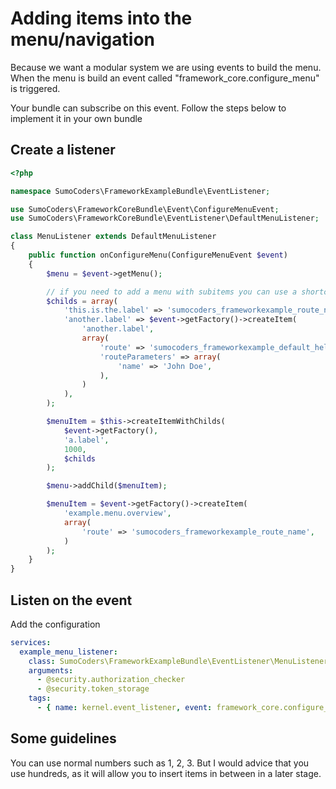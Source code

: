 # Adding items into the menu/navigation

Because we want a modular system we are using events to build the menu. When
the menu is build an event called "framework_core.configure_menu" is triggered.

Your bundle can subscribe on this event. Follow the steps below to implement it
in your own bundle

## Create a listener

```php
<?php

namespace SumoCoders\FrameworkExampleBundle\EventListener;

use SumoCoders\FrameworkCoreBundle\Event\ConfigureMenuEvent;
use SumoCoders\FrameworkCoreBundle\EventListener\DefaultMenuListener;

class MenuListener extends DefaultMenuListener
{
    public function onConfigureMenu(ConfigureMenuEvent $event)
    {
        $menu = $event->getMenu();

        // if you need to add a menu with subitems you can use a shortcut like this
        $childs = array(
            'this.is.the.label' => 'sumocoders_frameworkexample_route_name',
            'another.label' => $event->getFactory()->createItem(
                'another.label',
                array(
                    'route' => 'sumocoders_frameworkexample_default_hello',
                    'routeParameters' => array(
                        'name' => 'John Doe',
                    ),
                )
            ),
        );

        $menuItem = $this->createItemWithChilds(
            $event->getFactory(),
            'a.label',
            1000,
            $childs
        );

        $menu->addChild($menuItem);

        $menuItem = $event->getFactory()->createItem(
            'example.menu.overview',
            array(
                'route' => 'sumocoders_frameworkexample_route_name',
            )
        );
    }
}
```

## Listen on the event

Add the configuration

```yml
services:
  example_menu_listener:
    class: SumoCoders\FrameworkExampleBundle\EventListener\MenuListener
    arguments:
      - @security.authorization_checker
      - @security.token_storage
    tags:
      - { name: kernel.event_listener, event: framework_core.configure_menu, method: onConfigureMenu }
```

## Some guidelines

You can use normal numbers such as 1, 2, 3. But I would advice that you use
hundreds, as it will allow you to insert items in between in a later stage.
